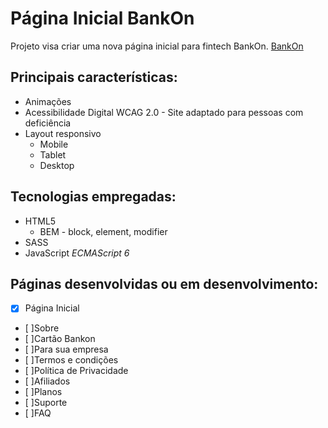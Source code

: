 # Página Inicial BankOn

Projeto visa criar uma nova página inicial para fintech BankOn.
[BankOn](http://www.bankon.com.br)

## Principais características:
* Animações
* Acessibilidade Digital WCAG 2.0 -  Site adaptado para pessoas com deficiência
* Layout responsivo
  * Mobile
  * Tablet
  * Desktop

## Tecnologias empregadas:
* HTML5
  * BEM - block, element, modifier
* SASS 
* JavaScript *ECMAScript 6*


## Páginas desenvolvidas ou em  desenvolvimento:
- [x] Página Inicial
- [ ]Sobre
- [ ]Cartão Bankon
- [ ]Para sua empresa
- [ ]Termos e condições
- [ ]Política de Privacidade
- [ ]Afiliados
- [ ]Planos
- [ ]Suporte
- [ ]FAQ

